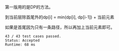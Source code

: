 第一版用的是DP的方法。

到当前层除首尾外的dp[i] = min(dp[i], dp[i-1]) + 当前元素

如果是首尾因为只有一条路径，所以再加上当前元素即可。

```
43 / 43 test cases passed.
Status: Accepted
Runtime: 68 ms
```
